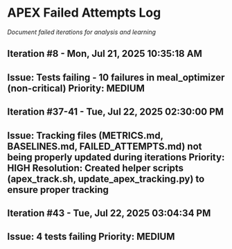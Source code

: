 # APEX Failed Attempts Log
*Document failed iterations for analysis and learning*

## Iteration #8 - Mon, Jul 21, 2025 10:35:18 AM
**Issue**: Tests failing - 10 failures in meal_optimizer (non-critical)
**Priority**: MEDIUM
---

## Iteration #37-41 - Tue, Jul 22, 2025 02:30:00 PM
**Issue**: Tracking files (METRICS.md, BASELINES.md, FAILED_ATTEMPTS.md) not being properly updated during iterations
**Priority**: HIGH
**Resolution**: Created helper scripts (apex_track.sh, update_apex_tracking.py) to ensure proper tracking
---

## Iteration #43 - Tue, Jul 22, 2025 03:04:34 PM
**Issue**: 4 tests failing
**Priority**: MEDIUM
---
